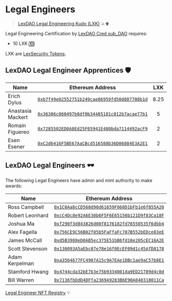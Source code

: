 # Legal Engineers
> [LexDAO Legal Engineering Kudo (LXK)](https://etherscan.io/token/0x4D9D9a22458dD84dB8B0D074470f5d9536116eC5) ⚔️⬆️

Legal Engineering Certification by [LexDAO Cred sub_DAO](https://nightly.aragon.org/#/lexdaocred) requires: 
- 10 LXK 🔟

LXK are [LexSecurity Tokens](https://github.com/lexDAO/Security-Token). 

## LexDAO Legal Engineer Apprentices 🛡️
| Name | Ethereum Address | LXK | 
|----------|:-------------:| :-------------:|
| Erich Dylus | [`0xb7f49e02552751b249cae86959fd50d887708b1d`](https://etherscan.io/address/0xb7f49e02552751b249cae86959fd50d887708b1d) | 8.25 |
| Anastasia Mackert | [`0x36306c060497b8df0b34485181c012b7acae77b1`](https://etherscan.io/address/0x36306c060497b8df0b34485181c012b7acae77b1) | 5 |
| Romain Figuereo | [`0x7285502ED0A0Ed25F65941E480bda7114492acF9`](https://etherscan.io/address/0x7285502ED0A0Ed25F65941E480bda7114492acF9) | 2 |
| Esen Esener | [`0xC2d6416F5BE67AaCBcd516580b36D06884E3A2E1`](https://etherscan.io/address/0xC2d6416F5BE67AaCBcd516580b36D06884E3A2E1) | 2 |

## LexDAO Legal Engineers 🕶️
The following Legal Engineers have admin and mint authority to make awards:

| Name | Ethereum Address | 
|----------|:-------------:| 
| Ross Campbell | [`0x1C0Aa8cCD568d90d61659F060D1bFb1e6f855A20`](https://etherscan.io/address/0x1c0aa8ccd568d90d61659f060d1bfb1e6f855a20) | 
| Robert Leonhard | [`0xcC4Dc8e92A6E30b6F5F6E65156b121D9f83Ca18F`](https://etherscan.io/address/0xcc4dc8e92a6e30b6f5f6e65156b121d9f83ca18f) |
| Joshua Ma | [`0xf290f3d843826d00f8176182fd76550535f6dbb4`](https://etherscan.io/address/0xf290f3d843826d00f8176182fd76550535f6dbb4) | 
| Alex Fagella | [`0x756CE9C56B02f05b5FaFfaFc707B552bEDce83eE`](https://etherscan.io/address/0x756ce9c56b02f05b5faffafc707b552bedce83ee) | 
| James McCall | [`0xd5B3988eD0AB5ec375E51bB6fd10e205cEC16A2E`](https://etherscan.io/address/0xd5B3988eD0AB5ec375E51bB6fd10e205cEC16A2E) | 
| Scott Stevenson | [`0x130093A5aEbc07e78e16f0EcEF09d1c45AfD8178`](https://etherscan.io/address/0x130093A5aEbc07e78e16f0EcEF09d1c45AfD8178) | 
| Adam Kerpelman | [`0xa3564677FC4907A15c9A7EAe1DBc1ae9aC57b8E1`](https://etherscan.io/address/0xb7f49e02552751b249cae86959fd50d887708b1d) | 10 |
| Stamford Hwang | [`0x4744cda32bE7b3e75b9334001da9ED21789d4c0d`](https://etherscan.io/address/0x4744cda32bE7b3e75b9334001da9ED21789d4c0d) | 10 |
| Bill Warren | [`0x7136fbDdD4DFfa2369A9283B6E90A040318011Ca`](https://etherscan.io/address/0x7136fbDdD4DFfa2369A9283B6E90A040318011Ca) | 10 |

[Legal Engineer NFT Registry](https://etherscan.io/token/0xba2e37f18b647f19aa2e48581729fc4d0131b270) ✨
